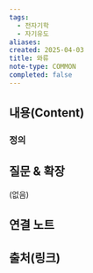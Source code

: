 ```yaml
---
tags:
  - 전자기학
  - 자기유도
aliases: 
created: 2025-04-03
title: 와류
note-type: COMMON
completed: false
---
```


## 내용(Content)

### 정의



## 질문 & 확장

(없음)

## 연결 노트

## 출처(링크)

